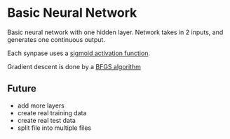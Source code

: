 # Basic Neural Network

Basic neural network with one hidden layer. Network takes in 2 inputs, and generates one continuous output.

Each synpase uses a [sigmoid activation function](https://en.wikipedia.org/wiki/Sigmoid_function).

Gradient descent is done by a [BFGS algorithm](https://en.wikipedia.org/wiki/Broyden%E2%80%93Fletcher%E2%80%93Goldfarb%E2%80%93Shanno_algorithm)

## Future
- add more layers
- create real training data
- create real test data
- split file into multiple files
